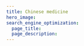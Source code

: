 ```yaml
---
title: Chinese medicine
hero_image: 
search_engine_optimization:
  page_title:
  page_description:
---
```

